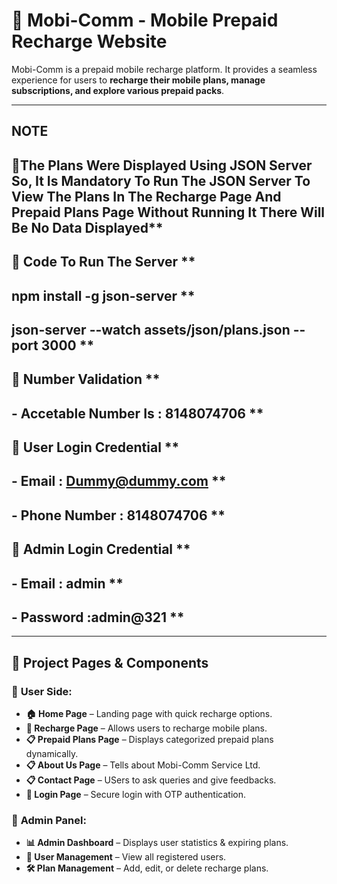 # 📱 Mobi-Comm - Mobile Prepaid Recharge Website

Mobi-Comm is a prepaid mobile recharge platform. It provides a seamless experience for users to **recharge their mobile plans, manage subscriptions, and explore various prepaid packs**.

-------------------------------------------------------------------------------------------------------------------------------------------------------------------------------------------------------------
##  **NOTE**

## 🔹The Plans Were Displayed Using JSON Server So, It Is Mandatory To Run The JSON Server To View The Plans In The Recharge Page And Prepaid Plans Page Without Running It There Will Be No Data Displayed**

## 🔹 Code To Run The Server **
##  npm install -g json-server **
##  json-server --watch assets/json/plans.json --port 3000 **

## 🔹 Number Validation **
##   - Accetable Number Is : 8148074706 **

## 🔹 User Login Credential **
##   - Email : Dummy@dummy.com **
##   - Phone Number : 8148074706 **

## 🔹 Admin Login Credential **
##   - Email : admin **
##   - Password :admin@321 **


-------------------------------------------------------------------------------------------------------------------------------------------------------------------------------------------------------------

## 🎨 **Project Pages & Components**

### 🔹 **User Side:**
- **🏠 Home Page** – Landing page with quick recharge options.
- **🔄 Recharge Page** – Allows users to recharge mobile plans.
- **📋 Prepaid Plans Page** – Displays categorized prepaid plans dynamically.
- **📋 About Us Page** – Tells about Mobi-Comm Service Ltd.
- **📋 Contact Page** – USers to ask queries and give feedbacks.
- **🔑 Login Page** – Secure login with OTP authentication.

### 🔹 **Admin Panel:**
- **📊 Admin Dashboard** – Displays user statistics & expiring plans.
- **👤 User Management** – View all registered users.
- **🛠 Plan Management** – Add, edit, or delete recharge plans.
